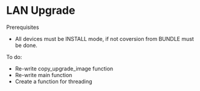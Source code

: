 # LAN Upgrade

Prerequisites
- All devices must be INSTALL mode, if not coversion from BUNDLE must be done.

To do: 
- Re-write copy_upgrade_image function
- Re-write main function
- Create a function for threading
